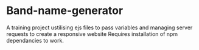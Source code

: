 # Band-name-generator
A training project ustilising ejs files to pass variables and managing server requests to create a responsive website
Requires installation of npm dependancies to work.

